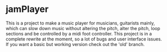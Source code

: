 # jamPlayer

This is a project to make a music player for musicians, guitarists mainly, which can slow down music without altering the pitch, alter the pitch, loop sections and be controlled by a midi foot controller. This project is in a complete rewrite at the moment, so a lot of bugs and user interface issues. If you want a basic but working version check out the 'old' branch. 
